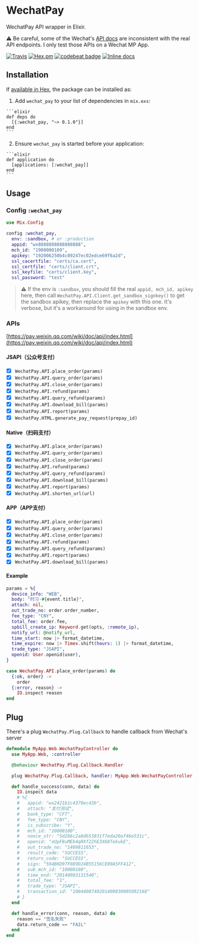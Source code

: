 # WechatPay

WechatPay API wrapper in Elixir.

:warning: Be careful, some of the Wechat's [API docs](https://pay.weixin.qq.com/wiki/doc/api/index.html) are inconsistent with the real API endpoints. I only test those APIs on a Wechat MP App.

[![Travis](https://img.shields.io/travis/linjunpop/wechat_pay.svg)](https://travis-ci.org/linjunpop/wechat_pay)
[![Hex.pm](https://img.shields.io/hexpm/v/wechat_pay.svg)](https://hex.pm/packages/wechat_pay)
[![codebeat badge](https://codebeat.co/badges/35908fb7-9d5b-4622-b75b-93b69aea416b)](https://codebeat.co/projects/github-com-linjunpop-wechat_pay-master)
[![Inline docs](http://inch-ci.org/github/linjunpop/wechat_pay.svg)](http://inch-ci.org/github/linjunpop/wechat_pay)

## Installation

If [available in Hex](https://hex.pm/docs/publish), the package can be installed as:

  1. Add `wechat_pay` to your list of dependencies in `mix.exs`:

    ```elixir
    def deps do
      [{:wechat_pay, "~> 0.1.0"}]
    end
    ```

  2. Ensure `wechat_pay` is started before your application:

    ```elixir
    def application do
      [applications: [:wechat_pay]]
    end
    ```

## Usage

### Config `:wechat_pay`

```elixir
use Mix.Config

config :wechat_pay,
  env: :sandbox, # or :production
  appid: "wx8888888888888888",
  mch_id: "1900000109",
  apikey: "192006250b4c09247ec02edce69f6a2d",
  ssl_cacertfile: "certs/ca.cert",
  ssl_certfile: "certs/client.crt",
  ssl_keyfile: "certs/client.key",
  ssl_password: "test"
```

> :warning:
> If the env is `:sandbox`,
> you should fill the real `appid, mch_id, apikey` here,
> then call `WechatPay.API.Client.get_sandbox_signkey()` to get the sandbox apikey,
> then replace the `apikey` with this one.
> It's verbose, but it's a workaround for using in the sandbox env.

### APIs

[https://pay.weixin.qq.com/wiki/doc/api/index.html](https://pay.weixin.qq.com/wiki/doc/api/index.html)

#### JSAPI（公众号支付）

- [x] `WechatPay.API.place_order(params)`
- [x] `WechatPay.API.query_order(params)`
- [x] `WechatPay.API.close_order(params)`
- [x] `WechatPay.API.refund(params)`
- [x] `WechatPay.API.query_refund(params)`
- [x] `WechatPay.API.download_bill(params)`
- [x] `WechatPay.API.report(params)`
- [x] `WechatPay.HTML.generate_pay_request(prepay_id)`

#### Native（扫码支付）

- [x] `WechatPay.API.place_order(params)`
- [x] `WechatPay.API.query_order(params)`
- [x] `WechatPay.API.close_order(params)`
- [x] `WechatPay.API.refund(params)`
- [x] `WechatPay.API.query_refund(params)`
- [x] `WechatPay.API.download_bill(params)`
- [x] `WechatPay.API.report(params)`
- [x] `WechatPay.API.shorten_url(url)`

#### APP（APP支付）

- [x] `WechatPay.API.place_order(params)`
- [x] `WechatPay.API.query_order(params)`
- [x] `WechatPay.API.close_order(params)`
- [x] `WechatPay.API.refund(params)`
- [x] `WechatPay.API.query_refund(params)`
- [x] `WechatPay.API.report(params)`
- [x] `WechatPay.API.download_bill(params)`

#### Example

```elixir
params = %{
  device_info: "WEB",
  body: "时习-#{event.title}",
  attach: nil,
  out_trade_no: order.order_number,
  fee_type: "CNY",
  total_fee: order.fee,
  spbill_create_ip: Keyword.get(opts, :remote_ip),
  notify_url: @notify_url,
  time_start: now |> format_datetime,
  time_expire: now |> Timex.shift(hours: 1) |> format_datetime,
  trade_type: "JSAPI",
  openid: User.openid(user),
}

case WechatPay.API.place_order(params) do
  {:ok, order} ->
    order
  {:error, reason} ->
    IO.inspect reason
end
```

## Plug

There's a plug `WechatPay.Plug.Callback` to handle callback from Wechat's server

```elixir
defmodule MyApp.Web.WechatPayController do
  use MyApp.Web, :controller

  @behaviour WechatPay.Plug.Callback.Handler

  plug WechatPay.Plug.Callback, handler: MyApp.Web.WechatPayController

  def handle_success(conn, data) do
    IO.inspect data
    # %{
    #   appid: "wx2421b1c4370ec43b",
    #   attach: "支付测试",
    #   bank_type: "CFT",
    #   fee_type: "CNY",
    #   is_subscribe: "Y",
    #   mch_id: "10000100",
    #   nonce_str: "5d2b6c2a8db53831f7eda20af46e531c",
    #   openid: "oUpF8uMEb4qRXf22hE3X68TekukE",
    #   out_trade_no: "1409811653",
    #   result_code: "SUCCESS",
    #   return_code: "SUCCESS",
    #   sign: "594B6D97F089D24B55156CE09A5FF412",
    #   sub_mch_id: "10000100",
    #   time_end: "20140903131540",
    #   total_fee: "1",
    #   trade_type: "JSAPI",
    #   transaction_id: "1004400740201409030005092168"
    # }
  end

  def handle_error(conn, reason, data) do
    reason == "签名失败"
    data.return_code == "FAIL"
  end
end
```

